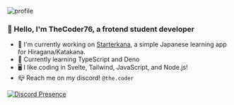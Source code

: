 ![profile](https://i.ibb.co/XSVHXWB/PFP-banner-small.png)
### 👋 Hello, I'm TheCoder76, a frotend student developer
- 🔭 I'm currently working on [Starterkana](https://starterkana.onrender.com/), a simple Japanese learning app for Hiragana/Katakana.
- 🌱 Currently learning TypeScript and Deno
- 🖥️ I like coding in Svelte, Tailwind, JavaScript, and Node.js!
- 📪 Reach me on my discord! `@the.coder`


[![Discord Presence](https://lanyard.cnrad.dev/api/586111384551686144)](https://discord.com/users/586111384551686144)
